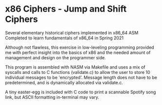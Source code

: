 # x86 Ciphers - Jump and Shift Ciphers
Several elementary historical ciphers implemented in x86_64 ASM
Completed to learn fundamentals of x86_64 in Spring 2021

Although not flawless, this exercise in low-leveling programming provided me with perfect insight into the basics of x86 and the needed amount of management and design on the programmer side. 

This program is assembled with NASM via Makefile and uses a mix of syscalls and calls to C functions (validate.c) to allow the user to store 10 individual messages to be 'encrypted'. Message length does not have to be predetermined, and is dynamically allocated via validate.c. 

A tiny easter-egg is included with C code to print a scannable Spotify song link, but ASCII formatting in-terminal may vary.

